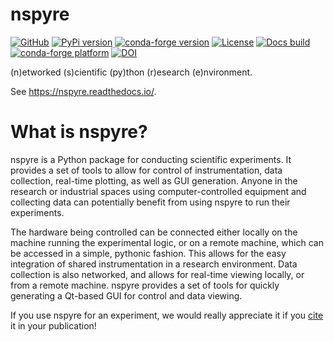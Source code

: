 # nspyre

[![GitHub](https://img.shields.io/github/v/release/nspyre-org/nspyre?label=GitHub)](https://github.com/nspyre-org/nspyre/)
[![PyPi version](https://img.shields.io/pypi/v/nspyre)](https://pypi.org/project/nspyre/)
[![conda-forge version](https://img.shields.io/conda/v/conda-forge/nspyre)](https://github.com/conda-forge/nspyre-feedstock)
[![License](https://img.shields.io/github/license/nspyre-org/nspyre)](https://github.com/nspyre-org/nspyre/blob/master/LICENSE)
[![Docs build](https://readthedocs.org/projects/nspyre/badge/?version=latest)](https://nspyre.readthedocs.io/en/latest/?badge=latest)
[![conda-forge platform](https://img.shields.io/conda/pn/conda-forge/nspyre)](https://github.com/conda-forge/nspyre-feedstock)
[![DOI](https://zenodo.org/badge/220515183.svg)](https://zenodo.org/badge/latestdoi/220515183)

(n)etworked (s)cientific (py)thon (r)esearch (e)nvironment.

See https://nspyre.readthedocs.io/.

# What is nspyre?

nspyre is a Python package for conducting scientific experiments. It provides 
a set of tools to allow for control of instrumentation, data collection, 
real-time plotting, as well as GUI generation. Anyone in the research or 
industrial spaces using computer-controlled equipment and collecting data can 
potentially benefit from using nspyre to run their experiments.

The hardware being controlled can be connected either locally on the machine 
running the experimental logic, or on a remote machine, which can be accessed 
in a simple, pythonic fashion. This allows for the easy integration of shared 
instrumentation in a research environment. Data collection is also 
networked, and allows for real-time viewing locally, or from a remote machine. 
nspyre provides a set of tools for quickly generating a Qt-based GUI for 
control and data viewing.

If you use nspyre for an experiment, we would really appreciate it if you 
[cite](https://doi.org/10.5281/zenodo.7315077) it in your publication!
